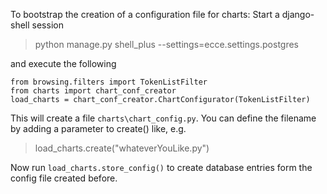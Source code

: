 To bootstrap the creation of a configuration file for charts:
Start a django-shell session

> python manage.py shell_plus --settings=ecce.settings.postgres

and execute the following

```
from browsing.filters import TokenListFilter
from charts import chart_conf_creator
load_charts = chart_conf_creator.ChartConfigurator(TokenListFilter)
```

This will create a file `charts\chart_config.py`. You can define the filename by adding a parameter to create() like, e.g.

> load_charts.create("whateverYouLike.py")

Now run `load_charts.store_config()` to create database entries form the config file created before.
